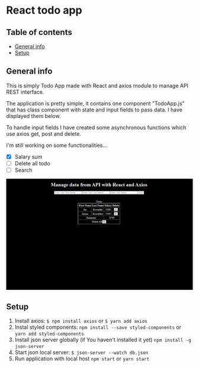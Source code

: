 # React todo app


## Table of contents
* [General info](#general-info)
* [Setup](#setup)

## General info
This is simply Todo App made with React and axios module to manage API REST interface.

The application is pretty simple, it contains one component "TodoApp.js" that has class component with state and input fields to pass data. I have displayed them below. 

To handle input fields I have created some asynchronous functions which use axios get, post and delete.

I'm still working on some functionalities...
- [x] Salary sum
- [ ] Delete all todo
- [ ] Search 

![preview1](./img1.png)
## Setup

1. Install axios: `$ npm install axios` or `$ yarn add axios`
2. Instal styled components:  `npm install --save styled-components` or `yarn add styled-components`
3. Install json server globally (if You haven't installed it yet) `npm install -g json-server`
4. Start json local server: `$ json-server --watch db.json`
5. Run application with local host `npm start` or `yarn start`



